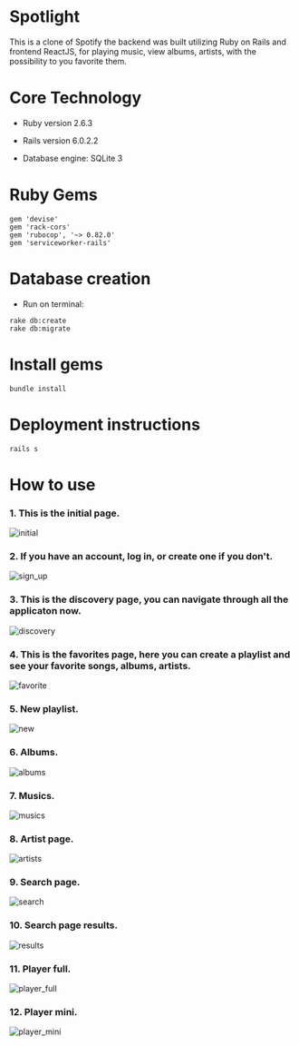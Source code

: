 # Spotlight
This is a clone of Spotify the backend was built utilizing Ruby on Rails and frontend ReactJS, for playing music, view albums, artists, with the possibility to you favorite them.

# Core Technology

* Ruby version 2.6.3

* Rails version 6.0.2.2

* Database engine: SQLite 3

# Ruby Gems
```
gem 'devise'
gem 'rack-cors'
gem 'rubocop', '~> 0.82.0'
gem 'serviceworker-rails'
```
# Database creation
  * Run on terminal: 
  ```
  rake db:create
  rake db:migrate
  ```
# Install gems
  ```
  bundle install
  ```

# Deployment instructions
  ```
  rails s
  ```
  
# How to use
### 1. This is the initial page.

  ![initial](https://github.com/MateusFaria-TGG/spotlight_streaming/blob/master/public/readme_images/Initial.png)

### 2. If you have an account, log in, or create one if you don't.

  ![sign_up](https://github.com/MateusFaria-TGG/spotlight_streaming/blob/master/public/readme_images/login.png)
  
### 3. This is the discovery page, you can navigate through all the applicaton now.

  ![discovery](https://github.com/MateusFaria-TGG/spotlight_streaming/blob/master/public/readme_images/discovery.png)
    
### 4. This is the favorites page, here you can create a playlist and see your favorite songs, albums, artists.

  ![favorite](https://github.com/MateusFaria-TGG/spotlight_streaming/blob/master/public/readme_images/liked_albums.png)
  

### 5. New playlist.

  ![new](https://github.com/MateusFaria-TGG/spotlight_streaming/blob/master/public/readme_images/new_playlist.png)  
  

### 6. Albums.

  ![albums](https://github.com/MateusFaria-TGG/spotlight_streaming/blob/master/public/readme_images/album_page.png)  
  
  
### 7. Musics.

  ![musics](https://github.com/MateusFaria-TGG/spotlight_streaming/blob/master/public/readme_images/music_added.png)
  
  
### 8. Artist page.

  ![artists](https://github.com/MateusFaria-TGG/spotlight_streaming/blob/master/public/readme_images/artist_page.png)
  
  
### 9. Search page.

  ![search](https://github.com/MateusFaria-TGG/spotlight_streaming/blob/master/public/readme_images/search_category.png)
  
  
### 10. Search page results.

  ![results](https://github.com/MateusFaria-TGG/spotlight_streaming/blob/master/public/readme_images/search_result.png)
  
  
### 11. Player full.

  ![player_full](https://github.com/MateusFaria-TGG/spotlight_streaming/blob/master/public/readme_images/player_full.png)
  
  
### 12. Player mini.

  ![player_mini](https://github.com/MateusFaria-TGG/spotlight_streaming/blob/master/public/readme_images/player_hide.png)    
